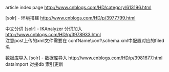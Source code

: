 article index page
http://www.cnblogs.com/HD/category/613196.html

[solr] - 环境搭建
http://www.cnblogs.com/HD/p/3977799.html

中文分词
[solr] - IKAnalyzer 分词加入
http://www.cnblogs.com/HD/p/3978933.html <br>
注意post上传的xml文件需要在  confName\conf\schema.xml中配置对应的filed名

数据库导入
[solr] - 数据库导入
http://www.cnblogs.com/HD/p/3981677.html
dataimport 对接db 索引更新
